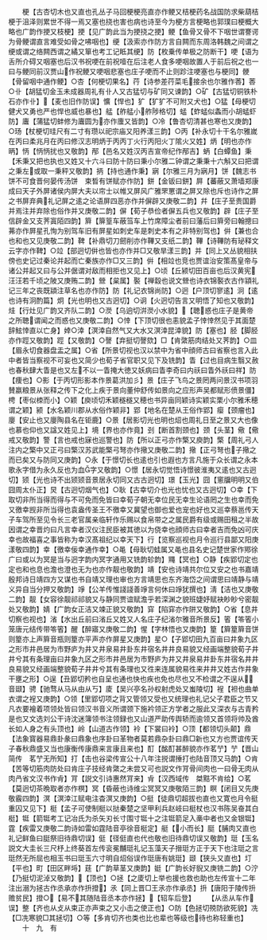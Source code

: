 <!-- { "loadSidebar": true } -->
　　梗【古杏切木也又直也孔丛子马回梗梗亮直亦作鲠又桔梗药名战国防求柴葫桔梗于沮泽则累世不得一焉又塞也挠也害也病也诗至今为梗方言梗略也郭璞曰梗概大略也广韵作挭又枝梗】挭【见广韵此当为挭挠之挭】鲠【鱼骨又骨不下咽世谓謇谔为骨鲠谓直言难受如骨之咈咽也】绠【汲索亦作防方言自闗而东周洛韩魏之间谓之绠或谓之络闗西谓之繘又箪也考工记眡其绠】防【枚乗传单极之防断干】哽【语为舌所介碍又咽塞也后汉书祝哽在前祝噎在后注老人食多哽咽故置人于前后祝之也一曰与鲠同前汉贾山作祝鲠又哽咽悲塞也庄子哽而不止则跈注哽塞也与梗同】骾【骨留咽中通作鲠】○杏【何梗切果名】荇【诗参差荇菜毛接余也尔雅作莕】莕○卝【胡猛切金玉未成器周礼有卝人又古猛切与矿同又谏韵】○矿【古猛切铜铁朴石亦作卝】【麦也旧作防误】懭【悍也】犷【犷犷不可附又犬也】○猛【母梗切健犬又勇也严也悍也威也暴也】艋【舴艋小舴陟格切】蜢【蚱蜢似螽而小胡蜢虾防】蠯【蒲猛切蚌修为蠯圆为亦作螷又皆韵】○冷【鲁杏切清甚也寒也又庚韵】○玚【杖梗切珪尺有二寸有瓒以祀宗庙又阳养漾三韵】○丙【补永切十干名尔雅嵗在丙曰柔兆月在丙曰修汉志明炳于丙丙丁火行丙阳火丁隂火又姓】炳【明也亦作昞】怲【怲怲扰也又敬韵】邴【邑名又姓汉丙吉宣帝纪作邴吉】蛃【白蟫鱼】秉【禾秉又把也执也又姓又十六斗曰防十防曰秉小尔雅二钟谓之秉秉十六斛又曰把谓之秉左或取一秉秤又敬韵】抦【持也通作秉】寎【尔雅三月为寎月】饼【魏志书饼不可食晋何晏传汤饼　束晳有饼赋亦作防】鉼【金钣曰鉼】屛【蕃蔽又萧墙郑康成曰天子外屏诸侯内屏大夫以帘士以帷又屏风广雅罘罳谓之屏又除也斥也诗作之屏之书屏弃典礼记屏之逺之论语屏四恶亦作并偋辟又庚敬二韵】幷【庄子至贵国爵并焉注并弃除也俗作并又庚敬二韵】偋【荀子恭俭者偋五兵也又敬韵】辟【庄子至信辟金又支荠寘陌四韵】簈【箳篁车蔽筜车上竹席障尘者前曰藩后曰簈旁曰翰摠曰茀亦作屛星孔恂为别驾车旧有屏星如刺史车是刺史本有之非特别驾也】倂【兼也合也和也又见庚敬二韵】鞞【补鼎切刀劒削亦作鞸又支纸二韵】鞸【诗鞸防有珌释文云字亦作鞞】○竝【部迥切倂也皆也亦作并□又敬旱漾三韵】并【同上又丛貌相扶傍也史记过秦论并起而亡秦族亦作□又三韵】倂【相竝也竞也贾谊治安策髙皇帝与诸公并起又曰与公并倨谓对敌而相拒也又见上】○顷【丘颍切田百亩也后汉黄宪汪汪若千顷之陂又庚贿二韵】檾【枲属】褧【禅縠也说文檾也诗衣锦褧衣古作顈礼记三年之丧既顈注草名也亦作防】防【礼记衣锦尚防】○迥【户顶切寥逺】泂【逺也诗有泂酌篇】炯【光也明也又古迥切】○诇【火迥切告言又明悟了知也又敬韵】烓【行灶见广韵又齐队二韵】○濙【乌逈切洴濙小水貌】【聴惑也庄子是黄帝之所聴谓闻之而惑也又庚敬二韵】○悻【下顶切很也恚貌孟子悻悻然见于其面楚辞鮌悻直以亡身】婞○涬【溟涬自然气又大水又溟涬昆涬貌】防【塞也】胫【脚胫亦作踁又敬韵】踁【又敬韵】○謦【弃挺切謦欬】□【肯綮筋肉结处又荠韵】○皿【眉永切食器盘盂之属】○省【所景切视也汉以禁中为省中顔师古曰省察也言入此中者皆当察视不可妄也又简少也荀子省官职又见下及铣韵】眚【过也目病生翳又赦也春秋肆大眚是也又左不以一眚掩大徳又妖病曰眚李奇曰内祅曰眚外祅曰祥】防【痩也】○影【于丙切形影本作景葛洪加彡】景【庄子飞鸟之景罔两问景汉书项羽賛嬴粮景从张释之传下之化上疾于景向董仲舒传如景向之应形声吴都赋形偾景僵】梬【枣似栜而小】○颖【庾顷切禾颖穟穟又穂也书异亩同颖诗实颖实栗小尔雅禾穂谓之颖】颍【水名颖川郡从水俗作颖非】郢【地名在楚从王俗作郢】瘿【颈瘤也】廮【安止也又廮陶县名在钜鹿】○景【居影切光也明也炤也周礼日至之景又大也像也慕也仰也又諡又姓见上】境【界也亦作竟】刭【断首割颈也】颈【头茎】儆【儆戒又敬韵】警【言也戒也寐也巡警也】防【所以正弓亦作檠又庾韵】檠【周礼弓人注内之檠中又正弓曰檠汉苏武能檠弓弩亦作擏又庚敬二韵】擏【正弓弩也子擏之而已矣又与防同又庚韵】○永【于憬切长也逺也引也遐也方言凡施于众长谓之永本歌永字借为永久反也为血字又敬韵】○憬【居永切觉悟诗憬彼淮夷又逺也又古迥切】颎【光也诗不出颎颎音景居永切同又古古迥切】璟【玉光】囧【窻牖明明又伯囧周太仆正】炅【古迥切烟气也】○耿【古幸切介也光也忧也又古迥切】○幸【下取切非所当得而得与不可免而免皆曰幸荀子朝无幸位民无幸生论语罔之生也幸而免又徼幸觊非所当得也袁盎传圣王不徼幸又冀望也御也爱也宠也好也又巡幸蔡邕传天子车驾所至见令长三老官属亲临轩作乐赐以食帛带之之属民爵有级或赐田租之半故因谓之幸晋灼曰凡言幸者汉仪注民臣被其徳以为侥幸也顔师古曰幸者吉而免凶可庆幸也故福喜之事皆称为幸汉髙祖纪以幸天下】行【览察巡视也月令巡行县鄙又阳庚漾敬四韵】幸【徼幸佞幸通作幸】○黾【母耿切蛙属又黾也县名史记楚世家作鄍徐广曰或以为冥是当与迥字韵内冥字通用又铣韵轸韵】鼆【冥也】○静【疾郢切定也定也和也息也澹也澄也无为也亦作靓也敬韵】靖【安也诗靖共尔位又安之也书嘉靖殷邦诗日靖四方又谋也书自靖又理也审也方言靖思也东齐海岱之间谓思曰靖静与靖义异自当分押又敬韵】竫【公羊传惟諓諓善竫言何休曰竫犹撰也】淸【洁也又庚敬二韵】靓【女容徐靓祁祁貌又与静同贾谊赋澹乎若深渊之貌班婕妤赋袂眇眇兮密靓处又敬韵】婧【广韵女正洁又竦正貌又敬韵】穽【陷穽亦作阱又敬韵】○省【息井切察也视也】渻【水出丘前曰渻丘又姓又人名庄子纪渻尔雅音所景反】箵【笭箵小笼唐元结传带笭箵】醒【醉寤又庚敬二韵】惺【字林悟也又庚韵】篂【簈篂簈音饼则篂亦上声簈音瓶则篂亦平声亦作屏星又庚韵】星○【子郢切田九百亩曰井象九区之形市井邑居为市野庐为井又井泉易井卦东井宿名井井良易貌又经画端整貌荀子井井兮其有条理亩曰井象九区之形市井邑居为市野庐为井又井泉易井卦东井宿名井井良易貌又经画端整貌荀子井井兮其有条理也又徃来连属貌易徃来井井又姓古作井象干壅之形】○逞【丑郢切矜也自呈也通也快也疾也免也尽也又不检谓之不逞从音颋】骋【驰骛从马从由从丂】庱【吴兴亭名孙权射虎处又蚩陵切】裎【袒也曲单衣谓之裎又庚韵】○领【里郢切项之背又管领又受也又统理也礼记父子君臣之节又凡衣要襘着项领处皆曰领汉书音义所谓颈下施衿领正方学者之服此又深衣与古青矜是也又文选刘公干诗沈迷簿领书注领録也又山道严助传舆轿而逾领又首领将帅及酋长如人身之有头顶也】岭【山道古作领】袊【下裳曰袊】○顶【都领切头颠】鼎【法象寳器易鼎卦彖曰鼎象也序卦曰革物者莫若鼎杂卦曰鼎□新也又方也贾谊传天子春秋鼎盛又当也康衡传康鼎来言康且来也】酊【酩酊甚醉貌亦作茗艼】艼【晋山简传　茗艼无所知】打【击也谷梁传宣公十八年注捝谓捶打也陆音顶又马韵】○肯【苦等切筋肉防处曰肯庄子技经肯綮之未尝又可也説文作肎骨间肉也一曰骨无肉从肉冎省文汉书作肻】肎【説文引诗惠然肎来】肻【汉西域传　桀黠不肯给】○茗【莫迥切茶晩取者亦作榠】冥【昏蔽也诗维尘冥冥又庚敬陌三韵】瞑【闭目又先庚敬霰四韵】溟【溟涬江赋电注杳溟又庚韵】○挺【徒鼎切超拔也直也又寛也月令挺重囚又见下】梃【孟子可使制梃以挞秦楚之坚甲利兵赵岐曰梃杖也汉书陈吴奋其白梃】铤【箭铤考工记冶氏为杀矢刃长寸围寸铤十之注铤箭足入槀中者也又金银铤】霆【疾雷又庚敬二韵诗如雷如霆陆音亭徐音梃定】艇【小而长】脡【脯肉又直也礼记鲜鱼曰脡祭旧待鼎切误】侹【径侹直也代也敬也旧待鼎切误又敬韵】珽【玉名説文大圭长三尺杼上终葵首左传衮冕黼珽礼记玉藻天子搢珽方正于天下也注珽之言珽然无所屈也相玉书曰珽玉六寸明自炤俗误作珽唐有姚珽】颋【狭头又直也】圢【平也】町【田区畔埓】莛【广韵草茎又庚韵】娗【广韵长好貎又庚铣二韵】○泞【乃挺切泥淖又敬韵】【顶也】○拯【之庱切上举也援也救也助也左传宣十二年注出溺为拯古作丞承亦作抍撜】氶【同上晋□王氶亦作承丞】抍【唐阳于陵传抍赡贫民】撜○【易不其随陆音丞本亦作拯】【轺车后登】
　　【从丞从车作误】整【齐也从攴从束正亦声束之又小击之使正也】○防【色拯切殑防欲死貌】冼【□冼寒貌□其拯切】○等【多肯切齐也类也比也辈也等级也待也称轻重也】
　　十　九　有
